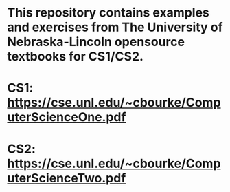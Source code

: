 # This repository contains examples and exercises from The University of Nebraska-Lincoln opensource textbooks for CS1/CS2.
# CS1: https://cse.unl.edu/~cbourke/ComputerScienceOne.pdf
# CS2: https://cse.unl.edu/~cbourke/ComputerScienceTwo.pdf

